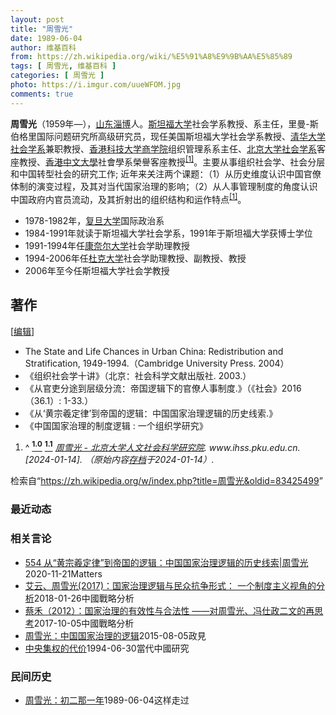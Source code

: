 ```yaml
---
layout: post
title: "周雪光"
date: 1989-06-04
author: 维基百科
from: https://zh.wikipedia.org/wiki/%E5%91%A8%E9%9B%AA%E5%85%89
tags: [ 周雪光, 维基百科 ]
categories: [ 周雪光 ]
photo: https://i.imgur.com/uueWFOM.jpg
comments: true
---
```

<div class="mw-content-ltr mw-parser-output" lang="zh" dir="ltr"><style data-mw-deduplicate="TemplateStyles:r83314400">.mw-parser-output .ambox{border:1px solid #a2a9b1;border-left:10px solid #36c;background-color:#fbfbfb;box-sizing:border-box}.mw-parser-output .ambox+link+.ambox,.mw-parser-output .ambox+link+style+.ambox,.mw-parser-output .ambox+link+link+.ambox,.mw-parser-output .ambox+.mw-empty-elt+link+.ambox,.mw-parser-output .ambox+.mw-empty-elt+link+style+.ambox,.mw-parser-output .ambox+.mw-empty-elt+link+link+.ambox{margin-top:-1px}html body.mediawiki .mw-parser-output .ambox.mbox-small-left{margin:4px 1em 4px 0;overflow:hidden;width:238px;border-collapse:collapse;font-size:88%;line-height:1.25em}.mw-parser-output .ambox-speedy{border-left:10px solid #b32424;background-color:#fee7e6}.mw-parser-output .ambox-delete{border-left:10px solid #b32424}.mw-parser-output .ambox-content{border-left:10px solid #f28500}.mw-parser-output .ambox-style{border-left:10px solid #fc3}.mw-parser-output .ambox-move{border-left:10px solid #9932cc}.mw-parser-output .ambox-protection{border-left:10px solid #a2a9b1}.mw-parser-output .ambox .mbox-text{border:none;padding:0.25em 0.5em;width:100%}.mw-parser-output .ambox .mbox-image{border:none;padding:2px 0 2px 0.5em;text-align:center}.mw-parser-output .ambox .mbox-imageright{border:none;padding:2px 0.5em 2px 0;text-align:center}.mw-parser-output .ambox .mbox-empty-cell{border:none;padding:0;width:1px}.mw-parser-output .ambox .mbox-image-div{width:52px}html.client-js body.skin-minerva .mw-parser-output .mbox-text-span{margin-left:23px!important}@media(min-width:720px){.mw-parser-output .ambox{margin:0 10%}}html.skin-theme-clientpref-night .mw-parser-output .ambox{border-left-color:#36c!important}html.skin-theme-clientpref-night .mw-parser-output .ambox-speedy,html.skin-theme-clientpref-night .mw-parser-output .ambox-delete{border-left-color:#b32424!important}html.skin-theme-clientpref-night .mw-parser-output .ambox-speedy{background-color:#300!important}html.skin-theme-clientpref-night .mw-parser-output .ambox-content{border-left-color:#f28500!important}html.skin-theme-clientpref-night .mw-parser-output .ambox-style{border-left-color:#fc3!important}html.skin-theme-clientpref-night .mw-parser-output .ambox-move{border-left-color:#9932cc!important}html.skin-theme-clientpref-night .mw-parser-output .ambox-protection{border-left-color:#a2a9b1!important}@media(prefers-color-scheme:dark){html.skin-theme-clientpref-os .mw-parser-output .ambox{border-left-color:#36c!important}html.skin-theme-clientpref-os .mw-parser-output .ambox-speedy,html.skin-theme-clientpref-os .mw-parser-output .ambox-delete{border-left-color:#b32424!important}html.skin-theme-clientpref-os .mw-parser-output .ambox-speedy{background-color:#300!important}html.skin-theme-clientpref-os .mw-parser-output .ambox-content{border-left-color:#f28500!important}html.skin-theme-clientpref-os .mw-parser-output .ambox-style{border-left-color:#fc3!important}html.skin-theme-clientpref-os .mw-parser-output .ambox-move{border-left-color:#9932cc!important}html.skin-theme-clientpref-os .mw-parser-output .ambox-protection{border-left-color:#a2a9b1!important}}</style>
<p><b>周雪光</b>（1959年<span class="useeditintro" title="Template:BLP editintro">—</span>），<a href="/wiki/%E5%B1%B1%E4%B8%9C" class="mw-redirect" title="山东">山东</a><a href="/wiki/%E6%B7%84%E5%8D%9A" class="mw-redirect" title="淄博">淄博</a>人。<a href="/wiki/%E6%96%AF%E5%9D%A6%E7%A6%8F%E5%A4%A7%E5%AD%A6" class="mw-redirect" title="斯坦福大学">斯坦福大学</a>社会学系教授、系主任，里曼-斯伯格里国际问题研究所高级研究员，现任美国斯坦福大学社会学系教授、<a href="/wiki/%E6%B8%85%E5%8D%8E%E5%A4%A7%E5%AD%A6%E7%A4%BE%E4%BC%9A%E5%AD%A6%E7%B3%BB" title="清华大学社会学系">清华大学社会学系</a>兼职教授、<a href="/wiki/%E9%A6%99%E6%B8%AF%E7%A7%91%E6%8A%80%E5%A4%A7%E5%AD%A6%E5%95%86%E5%AD%A6%E9%99%A2" class="mw-redirect" title="香港科技大学商学院">香港科技大学商学院</a>组织管理系系主任、<a href="/wiki/%E5%8C%97%E4%BA%AC%E5%A4%A7%E5%AD%A6%E7%A4%BE%E4%BC%9A%E5%AD%A6%E7%B3%BB" title="北京大学社会学系">北京大学社会学系</a>客座教授、<a href="/wiki/%E9%A6%99%E6%B8%AF%E4%B8%AD%E6%96%87%E5%A4%A7%E5%AD%B8" title="香港中文大學">香港中文大學</a>社會學系榮譽客座教授<sup id="cite_ref-:0_1-0" class="reference"><a href="#cite_note-:0-1">[1]</a></sup>。主要从事组织社会学、社会分层和中国转型社会的研究工作; 近年来关注两个课题：（1）从历史维度认识中国官僚体制的演变过程，及其对当代国家治理的影响；（2）从人事管理制度的角度认识中国政府内官员流动，及其折射出的组织结构和运作特点<sup id="cite_ref-:0_1-1" class="reference"><a href="#cite_note-:0-1">[1]</a></sup>。
</p>
<div class="mw-heading mw-heading2"></div>
<ul><li>1978-1982年，<a href="/wiki/%E5%A4%8D%E6%97%A6%E5%A4%A7%E5%AD%A6" title="复旦大学">复旦大学</a>国际政治系</li>
<li>1984-1991年就读于斯坦福大学社会学系，1991年于斯坦福大学获博士学位</li>
<li>1991-1994年任<a href="/wiki/%E5%BA%B7%E5%A5%88%E5%B0%94%E5%A4%A7%E5%AD%A6" title="康奈尔大学">康奈尔大学</a>社会学助理教授</li>
<li>1994-2006年任<a href="/wiki/%E6%9D%9C%E5%85%8B%E5%A4%A7%E5%AD%A6" title="杜克大学">杜克大学</a>社会学助理教授、副教授、教授</li>
<li>2006年至今任斯坦福大学社会学教授</li></ul>
<div class="mw-heading mw-heading2"><h2 id="著作"><span id=".E8.91.97.E4.BD.9C"></span>著作</h2><span class="mw-editsection"><span class="mw-editsection-bracket">[</span><a href="/w/index.php?title=%E5%91%A8%E9%9B%AA%E5%85%89&amp;action=edit&amp;section=2" title="编辑章节：著作"><span>编辑</span></a><span class="mw-editsection-bracket">]</span></span></div>
<ul><li>The State and Life Chances in Urban China: Redistribution and Stratification, 1949-1994.（Cambridge University Press. 2004）</li>
<li>《组织社会学十讲》（北京：社会科学文献出版社. 2003.）</li>
<li>《从官吏分途到层级分流：帝国逻辑下的官僚人事制度.》（《社会》2016（36.1）: 1-33.）</li>
<li>《从‘黄宗羲定律’到帝国的逻辑：中国国家治理逻辑的历史线索.》</li>
<li>《中国国家治理的制度逻辑&nbsp;: 一个组织学研究》</li></ul>

<ol class="references">
<li id="cite_note-:0-1"><span class="mw-cite-backlink">^ <a href="#cite_ref-:0_1-0"><sup><b>1.0</b></sup></a> <a href="#cite_ref-:0_1-1"><sup><b>1.1</b></sup></a></span> <span class="reference-text"><cite class="citation web"><a rel="nofollow" class="external text" href="http://www.ihss.pku.edu.cn/templates/yf_xz/index.aspx?nodeid=256&amp;page=ContentPage&amp;contentid=5157">周雪光 - 北京大学人文社会科学研究院</a>. www.ihss.pku.edu.cn.  <span class="reference-accessdate"> [<span class="nowrap">2024-01-14</span>]</span>. （原始内容<a rel="nofollow" class="external text" href="https://web.archive.org/web/20240114072949/http://www.ihss.pku.edu.cn/templates/yf_xz/index.aspx?nodeid=256&amp;page=ContentPage&amp;contentid=5157">存档</a>于2024-01-14）.</cite><span title="ctx_ver=Z39.88-2004&amp;rfr_id=info%3Asid%2Fzh.wikipedia.org%3A%E5%91%A8%E9%9B%AA%E5%85%89&amp;rft.atitle=%E5%91%A8%E9%9B%AA%E5%85%89+-+%E5%8C%97%E4%BA%AC%E5%A4%A7%E5%AD%A6%E4%BA%BA%E6%96%87%E7%A4%BE%E4%BC%9A%E7%A7%91%E5%AD%A6%E7%A0%94%E7%A9%B6%E9%99%A2&amp;rft.genre=unknown&amp;rft.jtitle=www.ihss.pku.edu.cn&amp;rft_id=http%3A%2F%2Fwww.ihss.pku.edu.cn%2Ftemplates%2Fyf_xz%2Findex.aspx%3Fnodeid%3D256%26page%3DContentPage%26contentid%3D5157&amp;rft_val_fmt=info%3Aofi%2Ffmt%3Akev%3Amtx%3Ajournal" class="Z3988"><span style="display:none;">&nbsp;</span></span></span>
</li>
</ol>
<!-- 
NewPP limit report
Parsed by mw‐web.codfw.main‐6f54559974‐rlfq9
Cached time: 20240721082442
Cache expiry: 2592000
Reduced expiry: false
Complications: []
CPU time usage: 0.248 seconds
Real time usage: 0.319 seconds
Preprocessor visited node count: 1088/1000000
Post‐expand include size: 14050/2097152 bytes
Template argument size: 228/2097152 bytes
Highest expansion depth: 13/100
Expensive parser function count: 15/500
Unstrip recursion depth: 0/20
Unstrip post‐expand size: 3358/5000000 bytes
Lua time usage: 0.099/10.000 seconds
Lua memory usage: 2597198/52428800 bytes
Number of Wikibase entities loaded: 1/400
-->
<!--
Transclusion expansion time report (%,ms,calls,template)
100.00%  273.128      1 -total
 34.83%   95.133      1 Template:Unreferenced
 32.51%   88.801      1 Template:Ambox
 29.51%   80.608      1 Template:Normdaten
 18.17%   49.633      1 Template:Cite_web
  9.67%   26.421      1 Template:Bd
  5.35%   14.604      2 Template:BD/isYear
  1.97%    5.379      2 Template:Date.isMD
  1.41%    3.864      1 Template:Template_error
  0.84%    2.283      1 Template:Template_error/core
-->

<!-- Saved in parser cache with key zhwiki:pcache:idhash:6457997-0!canonical!zh and timestamp 20240721082442 and revision id 83425499. Rendering was triggered because: page-view
 -->
</div><!--esi <esi:include src="/esitest-fa8a495983347898/content" /> --><noscript><img src="https://login.wikimedia.org/wiki/Special:CentralAutoLogin/start?type=1x1" alt="" width="1" height="1" style="border: none; position: absolute;"></noscript>
<div class="printfooter" data-nosnippet="">检索自“<a dir="ltr" href="https://zh.wikipedia.org/w/index.php?title=周雪光&amp;oldid=83425499">https://zh.wikipedia.org/w/index.php?title=周雪光&amp;oldid=83425499</a>”</div><div id="recent-news"><h3>最近动态</h3><ul></ul></div><div id="open-opinion"><h3>相关言论</h3><ul><li><a href="https://nodebe4.github.io/opinion/2020-11-21/554-%E4%BB%8E-%E9%BB%84%E5%AE%97%E7%BE%B2%E5%AE%9A%E5%BE%8B-%E5%88%B0%E5%B8%9D%E5%9B%BD%E7%9A%84%E9%80%BB%E8%BE%91-%E4%B8%AD%E5%9B%BD%E5%9B%BD%E5%AE%B6%E6%B2%BB%E7%90%86%E9%80%BB%E8%BE%91%E7%9A%84%E5%8E%86%E5%8F%B2%E7%BA%BF%E7%B4%A2-%E5%91%A8%E9%9B%AA%E5%85%89/" title="野兽爱智慧">554 从“黄宗羲定律”到帝国的逻辑：中国国家治理逻辑的历史线索|周雪光</a><time>2020-11-21</time><a class="tag">Matters</a></li>
<li><a href="https://nodebe4.github.io/opinion/2018-01-26/%E8%89%BE%E4%BA%91-%E5%91%A8%E9%9B%AA%E5%85%89(2017)-%E5%9B%BD%E5%AE%B6%E6%B2%BB%E7%90%86%E9%80%BB%E8%BE%91%E4%B8%8E%E6%B0%91%E4%BC%97%E6%8A%97%E4%BA%89%E5%BD%A2%E5%BC%8F-%E4%B8%80%E4%B8%AA%E5%88%B6%E5%BA%A6%E4%B8%BB%E4%B9%89%E8%A7%86%E8%A7%92%E7%9A%84%E5%88%86%E6%9E%90/" title="">艾云、周雪光(2017)：国家治理逻辑与民众抗争形式： 一个制度主义视角的分析</a><time>2018-01-26</time><a class="tag">中國戰略分析</a></li>
<li><a href="https://nodebe4.github.io/opinion/2017-10-05/%E8%94%A1%E7%A6%BE-2012-%E5%9B%BD%E5%AE%B6%E6%B2%BB%E7%90%86%E7%9A%84%E6%9C%89%E6%95%88%E6%80%A7%E4%B8%8E%E5%90%88%E6%B3%95%E6%80%A7-%E5%AF%B9%E5%91%A8%E9%9B%AA%E5%85%89-%E5%86%AF%E4%BB%95%E6%94%BF%E4%BA%8C%E6%96%87%E7%9A%84%E5%86%8D%E6%80%9D%E8%80%83/" title="">蔡禾（2012）：国家治理的有效性与合法性 ——对周雪光、冯仕政二文的再思考</a><time>2017-10-05</time><a class="tag">中國戰略分析</a></li>
<li><a href="https://nodebe4.github.io/opinion/2015-08-05/%E5%91%A8%E9%9B%AA%E5%85%89-%E4%B8%AD%E5%9B%BD%E5%9B%BD%E5%AE%B6%E6%B2%BB%E7%90%86%E7%9A%84%E9%80%BB%E8%BE%91/" title="特约作者">周雪光：中国国家治理的逻辑</a><time>2015-08-05</time><a class="tag">政見</a></li>
<li><a href="https://nodebe4.github.io/opinion/1994-06-30/%E4%B8%AD%E5%A4%AE%E9%9B%86%E6%9D%83%E7%9A%84%E4%BB%A3%E4%BB%B7/" title="周雪光">中央集权的代价</a><time>1994-06-30</time><a class="tag">當代中國研究</a></li>
</ul></div><div id="mjls-record"><h3>民间历史</h3><ul><li><a href="https://nodebe4.github.io/mjlsh/1989-06-04/%E5%91%A8%E9%9B%AA%E5%85%89-%E5%88%9D%E4%BA%8C%E9%82%A3%E4%B8%80%E5%B9%B4/" title="周雪光">周雪光：初二那一年</a><time>1989-06-04</time><a class="tag">这样走过</a></li>
</ul></div>